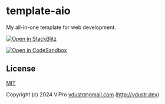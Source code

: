 # template-aio

My all-in-one template for web development.

[![Open in StackBlitz](https://developer.stackblitz.com/img/open_in_stackblitz.svg)](https://stackblitz.com/github/VdustR/template-aio)

[![Open in CodeSandbox](https://codesandbox.io/static/img/play-codesandbox.svg)](https://codesandbox.io/s/github/Vdustr/template-aio)

## License

[MIT](./LICENSE)

Copyright (c) 2024 ViPro <vdustr@gmail.com> (http://vdustr.dev)
